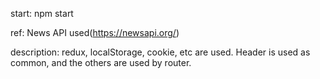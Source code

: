 start: npm start

ref: News API used(https://newsapi.org/)

description: redux, localStorage, cookie, etc are used. Header is used as common, and the others are used by router.

